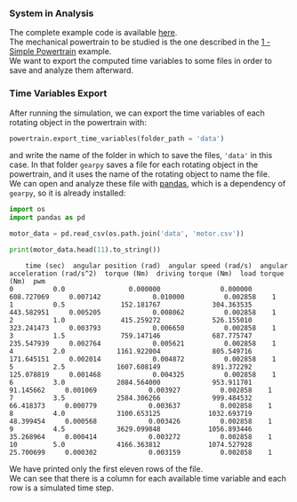 ### System in Analysis

The complete example code is available 
[here](https://github.com/AndreaBlengino/gearpy/blob/master/docs/source/examples/10_time_variables_export/time_variables_export.py).  
The mechanical powertrain to be studied is the one described in the 
[1 - Simple Powertrain](https://gearpy.readthedocs.io/en/latest/examples/1_simple_powertrain/index.html) 
example.  
We want to export the computed time variables to some files in order
to save and analyze them afterward. 

### Time Variables Export

After running the simulation, we can export the time variables of each
rotating object in the powertrain with:

```python
powertrain.export_time_variables(folder_path = 'data')
```

and write the name of the folder in which to save the files, `'data'`
in this case. In that folder `gearpy` saves a file for each rotating
object in the powertrain, and it uses the name of the rotating object
to name the file.  
We can open and analyze these file with [pandas](https://pandas.pydata.org),
which is a dependency of `gearpy`, so it is already installed:

```python
import os
import pandas as pd

motor_data = pd.read_csv(os.path.join('data', 'motor.csv'))

print(motor_data.head(11).to_string())
```

```text
    time (sec)  angular position (rad)  angular speed (rad/s)  angular acceleration (rad/s^2)  torque (Nm)  driving torque (Nm)  load torque (Nm)  pwm
0          0.0                0.000000               0.000000                      608.727069     0.007142             0.010000          0.002858    1
1          0.5              152.181767             304.363535                      443.582951     0.005205             0.008062          0.002858    1
2          1.0              415.259272             526.155010                      323.241473     0.003793             0.006650          0.002858    1
3          1.5              759.147146             687.775747                      235.547939     0.002764             0.005621          0.002858    1
4          2.0             1161.922004             805.549716                      171.645151     0.002014             0.004872          0.002858    1
5          2.5             1607.608149             891.372292                      125.078819     0.001468             0.004325          0.002858    1
6          3.0             2084.564000             953.911701                       91.145662     0.001069             0.003927          0.002858    1
7          3.5             2584.306266             999.484532                       66.418373     0.000779             0.003637          0.002858    1
8          4.0             3100.653125            1032.693719                       48.399454     0.000568             0.003426          0.002858    1
9          4.5             3629.099848            1056.893446                       35.268964     0.000414             0.003272          0.002858    1
10         5.0             4166.363812            1074.527928                       25.700699     0.000302             0.003159          0.002858    1
```

We have printed only the first eleven rows of the file.  
We can see that there is a column for each available time variable
and each row is a simulated time step.
